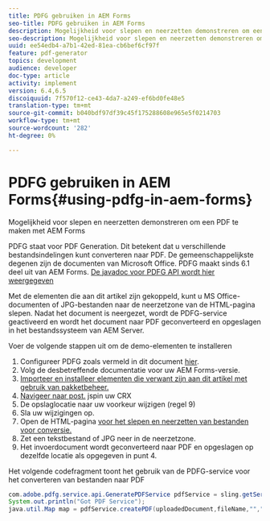 ```yaml
---
title: PDFG gebruiken in AEM Forms
seo-title: PDFG gebruiken in AEM Forms
description: Mogelijkheid voor slepen en neerzetten demonstreren om een PDF te maken met AEM Forms
seo-description: Mogelijkheid voor slepen en neerzetten demonstreren om een PDF te maken met AEM Forms
uuid: ee54edb4-a7b1-42ed-81ea-cb6bef6cf97f
feature: pdf-generator
topics: development
audience: developer
doc-type: article
activity: implement
version: 6.4,6.5
discoiquuid: 7f570f12-ce43-4da7-a249-ef6bd0fe48e5
translation-type: tm+mt
source-git-commit: b040bdf97df39c45f175288608e965e5f0214703
workflow-type: tm+mt
source-wordcount: '282'
ht-degree: 0%

---
```



# PDFG gebruiken in AEM Forms{#using-pdfg-in-aem-forms}

Mogelijkheid voor slepen en neerzetten demonstreren om een PDF te maken met AEM Forms

PDFG staat voor PDF Generation. Dit betekent dat u verschillende bestandsindelingen kunt converteren naar PDF. De gemeenschappelijkste degenen zijn de documenten van Microsoft Office. PDFG maakt sinds 6.1 deel uit van AEM Forms.
[De javadoc voor PDFG API wordt hier weergegeven](https://helpx.adobe.com/experience-manager/6-3/forms/using/aem-document-services-programmatically.html#PDFGeneratorService)

Met de elementen die aan dit artikel zijn gekoppeld, kunt u MS Office-documenten of JPG-bestanden naar de neerzetzone van de HTML-pagina slepen. Nadat het document is neergezet, wordt de PDFG-service geactiveerd en wordt het document naar PDF geconverteerd en opgeslagen in het bestandssysteem van AEM Server.

Voer de volgende stappen uit om de demo-elementen te installeren

1. Configureer PDFG zoals vermeld in dit document [hier](https://helpx.adobe.com/experience-manager/6-4/forms/using/install-configure-pdf-generator.html).
1. Volg de desbetreffende documentatie voor uw AEM Forms-versie.
1. [Importeer en installeer elementen die verwant zijn aan dit artikel met gebruik van pakketbeheer.](assets/createpdfgdemov2.zip)
1. [Navigeer naar post.](http://localhost:4502/apps/AemFormsSamples/components/createPDF/POST.jsp) jspin uw CRX
1. De opslaglocatie naar uw voorkeur wijzigen (regel 9)
1. Sla uw wijzigingen op.
1. Open de HTML-pagina [ voor het slepen en neerzetten van bestanden voor conversie.](http://localhost:4502/content/DocumentServices/CreatePDFG.html)
1. Zet een tekstbestand of JPG neer in de neerzetzone.
1. Het invoerdocument wordt geconverteerd naar PDF en opgeslagen op dezelfde locatie als opgegeven in punt 4.

Het volgende codefragment toont het gebruik van de PDFG-service voor het converteren van bestanden naar PDF

```java
com.adobe.pdfg.service.api.GeneratePDFService pdfService = sling.getService(com.adobe.pdfg.service.api.GeneratePDFService.class);
System.out.println("Got PDF Service");
java.util.Map map = pdfService.createPDF(uploadedDocument,fileName,"","Standard","No Security", null, null);
```

